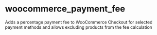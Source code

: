 # woocommerce_payment_fee
Adds a percentage payment fee to WooCommerce Checkout for selected payment methods and allows excluding products from the fee calculation
